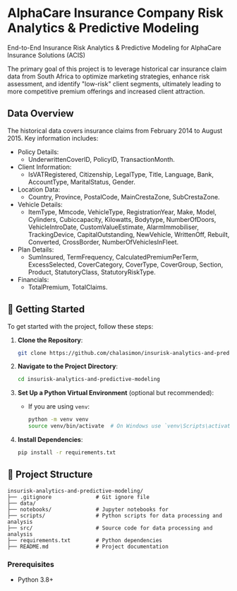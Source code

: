 # AlphaCare Insurance Company Risk Analytics & Predictive Modeling
End-to-End Insurance Risk Analytics &amp; Predictive Modeling for  AlphaCare Insurance Solutions (ACIS)

The primary goal of this project is to leverage historical car insurance claim data from South Africa to optimize marketing strategies, enhance risk assessment, and identify "low-risk" client segments, ultimately leading to more competitive premium offerings and increased client attraction.

## Data Overview
The historical data covers insurance claims from February 2014 to August 2015. Key information includes:

- Policy Details:
  - UnderwrittenCoverID, PolicyID, TransactionMonth.
- Client Information:
  - IsVATRegistered, Citizenship, LegalType, Title, Language, Bank, AccountType, MaritalStatus, Gender.
- Location Data:
  - Country, Province, PostalCode, MainCrestaZone, SubCrestaZone.
- Vehicle Details:
  - ItemType, Mmcode, VehicleType, RegistrationYear, Make, Model, Cylinders, Cubiccapacity, Kilowatts, Bodytype, NumberOfDoors, VehicleIntroDate, CustomValueEstimate, AlarmImmobiliser, TrackingDevice, CapitalOutstanding, NewVehicle, WrittenOff, Rebuilt, Converted, CrossBorder, NumberOfVehiclesInFleet.
- Plan Details:
  - SumInsured, TermFrequency, CalculatedPremiumPerTerm, ExcessSelected, CoverCategory, CoverType, CoverGroup, Section, Product, StatutoryClass, StatutoryRiskType.
- Financials:
  - TotalPremium, TotalClaims.
## 🚀 Getting Started
To get started with the project, follow these steps:
1. **Clone the Repository**: 
   ```bash
   git clone https://github.com/chalasimon/insurisk-analytics-and-predictive-modeling.git
   ```
2. **Navigate to the Project Directory**:
   ```bash
   cd insurisk-analytics-and-predictive-modeling
   ```
3. **Set Up a Python Virtual Environment** (optional but recommended):
   - If you are using `venv`:
     ```bash
     python -m venv venv
     source venv/bin/activate  # On Windows use `venv\Scripts\activate`
     ```

4. **Install Dependencies**:
   ```bash
   pip install -r requirements.txt
   ```
## 📂 Project Structure
```plaintext
insurisk-analytics-and-predictive-modeling/
├── .gitignore              # Git ignore file
├── data/
├── notebooks/              # Jupyter notebooks for 
├── scripts/                # Python scripts for data processing and analysis
├── src/                    # Source code for data processing and analysis
├── requirements.txt        # Python dependencies
├── README.md               # Project documentation

```
### Prerequisites
- Python 3.8+


